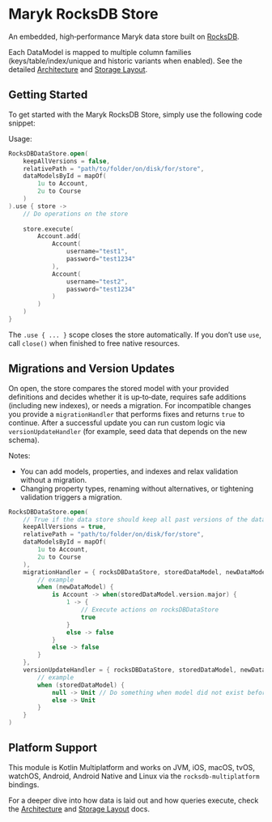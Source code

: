 # Maryk RocksDB Store

An embedded, high‑performance Maryk data store built on [RocksDB](https://rocksdb.org).

Each DataModel is mapped to multiple column families (keys/table/index/unique and historic variants when enabled). See the detailed [Architecture](documentation/architecture.md) and [Storage Layout](documentation/storage.md).

## Getting Started

To get started with the Maryk RocksDB Store, simply use the following code snippet:

Usage:
```kotlin
RocksDBDataStore.open(
    keepAllVersions = false,
    relativePath = "path/to/folder/on/disk/for/store", 
    dataModelsById = mapOf(
        1u to Account,
        2u to Course
    )
).use { store ->
    // Do operations on the store
    
    store.execute(
        Account.add(
            Account(
                username="test1",
                password="test1234"
            ),
            Account(
                username="test2",
                password="test1234"
            )
        )
    )
}
```

The `.use { ... }` scope closes the store automatically. If you don’t use `use`, call `close()` when finished to free native resources.

## Migrations and Version Updates

On open, the store compares the stored model with your provided definitions and decides whether it is up‑to‑date, requires safe additions (including new indexes), or needs a migration. For incompatible changes you provide a `migrationHandler` that performs fixes and returns `true` to continue. After a successful update you can run custom logic via `versionUpdateHandler` (for example, seed data that depends on the new schema).

Notes:
- You can add models, properties, and indexes and relax validation without a migration.
- Changing property types, renaming without alternatives, or tightening validation triggers a migration.

```kotlin
RocksDBDataStore.open(
    // True if the data store should keep all past versions of the data
    keepAllVersions = true,
    relativePath = "path/to/folder/on/disk/for/store", 
    dataModelsById = mapOf(
        1u to Account,
        2u to Course
    ),
    migrationHandler = { rocksDBDataStore, storedDataModel, newDataModel ->
        // example 
        when (newDataModel) {
            is Account -> when(storedDataModel.version.major) {
                1 -> {
                    // Execute actions on rocksDBDataStore
                    true
                }
                else -> false
            }
            else -> false
        }
    },
    versionUpdateHandler = { rocksDBDataStore, storedDataModel, newDataModel ->
        // example 
        when (storedDataModel) {
            null -> Unit // Do something when model did not exist before
            else -> Unit
        }
    }
)
```

## Platform Support

This module is Kotlin Multiplatform and works on JVM, iOS, macOS, tvOS, watchOS, Android, Android Native and Linux via the `rocksdb-multiplatform` bindings.

For a deeper dive into how data is laid out and how queries execute, check the [Architecture](documentation/architecture.md) and [Storage Layout](documentation/storage.md) docs.
